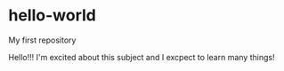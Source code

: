 # hello-world
My first repository

Hello!!! 
I'm excited about this subject and I excpect to learn many things!

